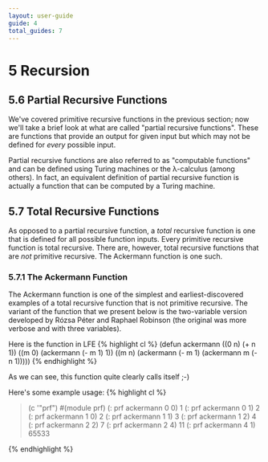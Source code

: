 ```yaml
---
layout: user-guide
guide: 4
total_guides: 7
---
```

# 5 Recursion


## 5.6 Partial Recursive Functions

We've covered primitive recursive functions in the previous section; now we'll
take a brief look at what are called "partial recursive functions". These are
functions that provide an output for given input but which may not be defined
for *every* possible input.

Partial recursive functions are also referred to as "computable functions" and
can be defined using Turing machines or the λ-calculus (among others). In fact,
an equivalent definition of partial recursive function is actually a function
that can be computed by a Turing machine.


## 5.7 Total Recursive Functions

As opposed to a partial recursive function, a *total* recursive function is one
that is defined for all possible function inputs. Every primitive recursive
function is total recursive. There are, however, total recursive functions that
are *not* primitive recursive. The Ackermann function is one such.


### 5.7.1 The Ackermann Function

The Ackermann function is one of the simplest and earliest-discovered examples
of a total recursive function that is not primitive recursive. The variant
of the function that we present below is the two-variable version developed by
Rózsa Péter and Raphael Robinson (the original was more verbose and with three
variables).

Here is the function in LFE
{% highlight cl %}
(defun ackermann
  ((0 n) (+ n 1))
  ((m 0) (ackermann (- m 1) 1))
  ((m n) (ackermann (- m 1) (ackermann m (- n 1)))))
{% endhighlight %}

As we can see, this function quite clearly calls itself ;-)

Here's some example usage:
{% highlight cl %}
> (c '"prf")
#(module prf)
> (: prf ackermann 0 0)
1
> (: prf ackermann 0 1)
2
> (: prf ackermann 1 0)
2
> (: prf ackermann 1 1)
3
> (: prf ackermann 1 2)
4
> (: prf ackermann 2 2)
7
> (: prf ackermann 2 4)
11
> (: prf ackermann 4 1)
65533
>
{% endhighlight %}

